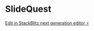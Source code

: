 # SlideQuest

[Edit in StackBlitz next generation editor ⚡️](https://stackblitz.com/~/github.com/RabbagastRobert/SlideQuest)